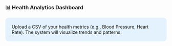 
### 📊 Health Analytics Dashboard
<div style='background-color: #e3f2fd; padding: 20px; border-radius: 10px;'>
Upload a CSV of your health metrics (e.g., Blood Pressure, Heart Rate). The system will visualize trends and patterns.
</div>
